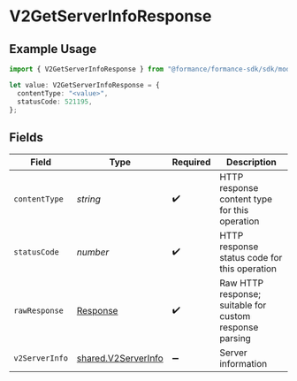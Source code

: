 # V2GetServerInfoResponse

## Example Usage

```typescript
import { V2GetServerInfoResponse } from "@formance/formance-sdk/sdk/models/operations";

let value: V2GetServerInfoResponse = {
  contentType: "<value>",
  statusCode: 521195,
};
```

## Fields

| Field                                                                 | Type                                                                  | Required                                                              | Description                                                           |
| --------------------------------------------------------------------- | --------------------------------------------------------------------- | --------------------------------------------------------------------- | --------------------------------------------------------------------- |
| `contentType`                                                         | *string*                                                              | :heavy_check_mark:                                                    | HTTP response content type for this operation                         |
| `statusCode`                                                          | *number*                                                              | :heavy_check_mark:                                                    | HTTP response status code for this operation                          |
| `rawResponse`                                                         | [Response](https://developer.mozilla.org/en-US/docs/Web/API/Response) | :heavy_check_mark:                                                    | Raw HTTP response; suitable for custom response parsing               |
| `v2ServerInfo`                                                        | [shared.V2ServerInfo](../../../sdk/models/shared/v2serverinfo.md)     | :heavy_minus_sign:                                                    | Server information                                                    |